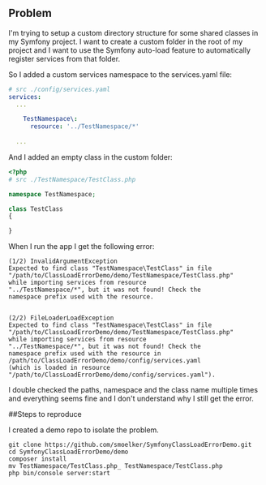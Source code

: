 ## Problem
I'm trying to setup a custom directory structure 
for some shared classes in my Symfony project. I
want to create a custom folder in the root of my
project and I want to use the Symfony auto-load 
feature to automatically register services from 
that folder.

So I added a custom services namespace to the
services.yaml file:

```yaml
# src ./config/services.yaml
services:
  ...

    TestNamespace\:
      resource: '../TestNamespace/*'
      
  ...
```

And I added an empty class in the custom folder:

```php
<?php
# src ./TestNamespace/TestClass.php

namespace TestNamespace;

class TestClass
{

}
```

When I run the app I get the following error:

```
(1/2) InvalidArgumentException
Expected to find class "TestNamespace\TestClass" in file 
"/path/to/ClassLoadErrorDemo/demo/TestNamespace/TestClass.php"
while importing services from resource 
"../TestNamespace/*", but it was not found! Check the
namespace prefix used with the resource.


(2/2) FileLoaderLoadException
Expected to find class "TestNamespace\TestClass" in file 
"/path/to/ClassLoadErrorDemo/demo/TestNamespace/TestClass.php" 
while importing services from resource 
"../TestNamespace/*", but it was not found! Check the
namespace prefix used with the resource in 
/path/to/ClassLoadErrorDemo/demo/config/services.yaml 
(which is loaded in resource 
"/path/to/ClassLoadErrorDemo/demo/config/services.yaml").
```


I double checked the paths, namespace and the class 
name multiple times and everything seems fine and I 
don't understand why I still get the error.

##Steps to reproduce

I created a demo repo to isolate the problem.

```
git clone https://github.com/smoelker/SymfonyClassLoadErrorDemo.git
cd SymfonyClassLoadErrorDemo/demo
composer install
mv TestNamespace/TestClass.php_ TestNamespace/TestClass.php
php bin/console server:start
```
